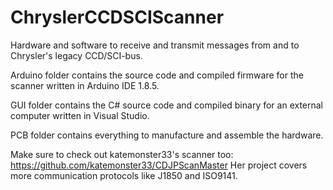 # ChryslerCCDSCIScanner
Hardware and software to receive and transmit messages from and to Chrysler's legacy CCD/SCI-bus.

Arduino folder contains the source code and compiled firmware for the scanner written in Arduino IDE 1.8.5.

GUI folder contains the C# source code and compiled binary for an external computer written in Visual Studio.

PCB folder contains everything to manufacture and assemble the hardware.

Make sure to check out katemonster33's scanner too: https://github.com/katemonster33/CDJPScanMaster
Her project covers more communication protocols like J1850 and ISO9141. 
